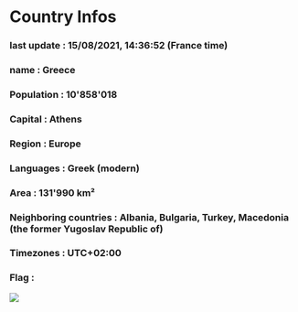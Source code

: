 # Country  Infos
### last update : 15/08/2021, 14:36:52 (France time)

### name : Greece
### Population : 10'858'018
### Capital : Athens
### Region : Europe
### Languages : Greek (modern)
### Area : 131'990 km²
### Neighboring countries : Albania, Bulgaria, Turkey, Macedonia (the former Yugoslav Republic of)
### Timezones : UTC+02:00

### Flag :
![](https://restcountries.eu/data/grc.svg)